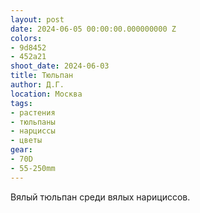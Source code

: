 ```yaml
---
layout: post
date: 2024-06-05 00:00:00.000000000 Z
colors:
- 9d8452
- 452a21
shoot_date: 2024-06-03
title: Тюльпан
author: Д.Г.
location: Москва
tags:
- растения
- тюльпаны
- нарциссы
- цветы
gear:
- 70D
- 55-250mm
---
```

Вялый тюльпан среди вялых нарициссов.

